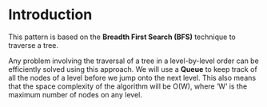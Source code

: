 # Introduction

This pattern is based on the **Breadth First Search (BFS)** technique to traverse a tree.

Any problem involving the traversal of a tree in a level-by-level order can be efficiently solved using this approach. We will use a **Queue** to keep track of all the nodes of a level before we jump onto the next level. This also means that the space complexity of the algorithm will be O(W), where ‘W’ is the maximum number of nodes on any level.
